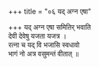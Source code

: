 +++
title = "०६ यद् अग्न एषा"

+++
यद् अग्न एषा समितिर् भवाति  
देवी देवेषु यजता यजत्र ।  
रत्ना च यद् वि भजासि स्वधावो  
भागं नो अत्र वसुमन्तं वीतात् ॥